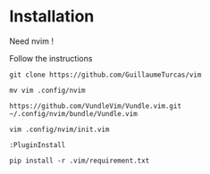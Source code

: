 # Installation

Need nvim !

Follow the instructions

```{bash}
git clone https://github.com/GuillaumeTurcas/vim

mv vim .config/nvim

https://github.com/VundleVim/Vundle.vim.git ~/.config/nvim/bundle/Vundle.vim

vim .config/nvim/init.vim

:PluginInstall

pip install -r .vim/requirement.txt

```
